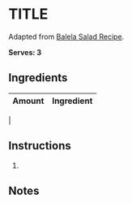 # TITLE

Adapted from [Balela Salad Recipe](https://simple-veganista.com/balela-salad/).

**Serves: 3** 

## Ingredients

| Amount | Ingredient
| :----: | :---------
|  


## Instructions

1. 

## Notes
